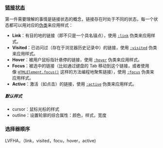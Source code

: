 ### [链接状态](https://developer.mozilla.org/zh-CN/docs/Learn/CSS/Styling_text/Styling_links#%E9%93%BE%E6%8E%A5%E7%8A%B6%E6%80%81)
第一件需要理解的事情是链接状态的概念，链接存在时处于不同的状态，每一个状态都可以用对应的[伪类](https://developer.mozilla.org/zh-CN/docs/Learn/CSS/Building_blocks/Selectors#%E4%BC%AA%E7%B1%BB)来应用样式：

- **Link**：有目的地的链接（即不只是一个具名锚点），使用 [`:link`](https://developer.mozilla.org/zh-CN/docs/Web/CSS/:link) 伪类来应用样式。
- **Visited**：已访问过（存在于浏览器历史记录中）的链接，使用 [`:visited`](https://developer.mozilla.org/zh-CN/docs/Web/CSS/:visited) 伪类来应用样式。
- **Hover**：被用户鼠标指针悬停的链接，使用 [`:hover`](https://developer.mozilla.org/zh-CN/docs/Web/CSS/:hover) 伪类来应用样式。
- **Focus**：被选中的链接（比如通过键盘的 Tab 移动到这个链接，或者使用像 [`HTMLElement.focus()`](https://developer.mozilla.org/en-US/docs/Web/API/HTMLElement/focus "此页面目前仅提供英文版本") 这样的方法编程地聚焦链接），使用 [`:focus`](https://developer.mozilla.org/zh-CN/docs/Web/CSS/:focus) 伪类来应用样式。
- **Active**：激活（如点击）的链接，使用 [`:active`](https://developer.mozilla.org/zh-CN/docs/Web/CSS/:active) 伪类来应用样式。

##### 默认样式
 - cursor：鼠标光标的样式
 - outline：设置轮廓的综合属性：颜色，样式，宽度

### 选择器顺序
LVFHA，（link，visited，focu，hover，active)

